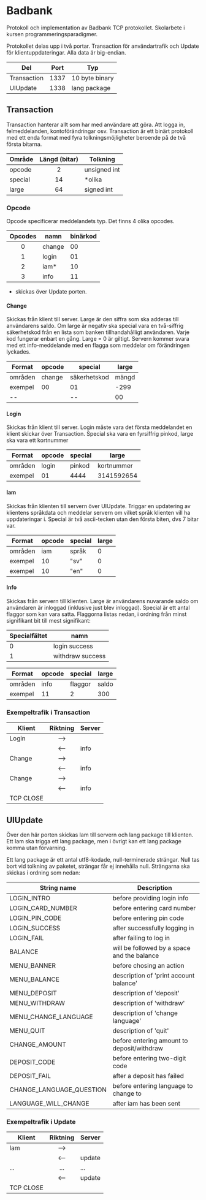Badbank
=======

Protokoll och implementation av Badbank TCP protokollet. Skolarbete i kursen programmeringsparadigmer.

Protokollet delas upp i två portar. Transaction för användartrafik och Update för klientuppdateringar. Alla data är big-endian.

| Del         | Port | Typ            |
| -----       | ---- | -------------- |
| Transaction | 1337 | 10 byte binary |
| UIUpdate    | 1338 | lang package   |

## Transaction

Transaction hanterar allt som har med användare att göra. Att logga in, felmeddelanden, kontoförändringar osv. Transaction är ett binärt protokoll med ett enda format med fyra tolkningsmöjligheter beroende på de två första bitarna.

| Område    | Längd (bitar) | Tolkning     |
| --------- | :-----------: | ------------ |
| opcode    | 2             | unsigned int |
| special   | 14            | *olika       |
| large     | 64            | signed int   |

### Opcode
Opcode specificerar meddelandets typ. Det finns 4 olika opcodes.

| Opcodes | namn   | binärkod |
| :-----: | ------ | -------- |
| 0       | change | 00       |
| 1       | login  | 01       |
| 2       | iam*   | 10       |
| 3       | info   | 11       |
* skickas över Update porten. 

#### Change
Skickas från klient till server.
Large är den siffra som ska adderas till användarens saldo. Om large är negativ ska special vara en två-siffrig säkerhetskod från en lista som banken tillhandahålligt användaren. Varje kod fungerar enbart en gång.
Large = 0 är giltigt.
Servern kommer svara med ett info-meddelande med en flagga som meddelar om förändringen lyckades.

| Format  | opcode | special      | large     |
| ------- | ------ | ------------ | --------- |
| områden | change | säkerhetskod | mängd     |
| exempel | 00     | 01           | -299      |
| --||--  | 00     | 0            | 100       |

#### Login
Skickas från klient till server.
Login måste vara det första meddelandet en klient skickar över Transaction. Special ska vara en fyrsiffrig pinkod, large ska vara ett kortnummer

| Format  | opcode | special | large       |
| ------- | ------ | ------- | ----------- |
| områden | login  | pinkod  | kortnummer  |
| exempel | 01     | 4444    | 3141592654  |

#### Iam
Skickas från klienten till servern över UIUpdate.
Triggar en updatering av klientens språkdata och meddelar servern om vilket språk klienten vill ha uppdateringar i. Special är två ascii-tecken utan den första biten, dvs 7 bitar var.

| Format  | opcode | special | large     |
| ------- | ------ | ------- | --------- |
| områden | iam    | språk   | 0         |
| exempel | 10     | "sv"    | 0         |
| exempel | 10     | "en"    | 0         |

#### Info
Skickas från servern till klienten.
Large är användarens nuvarande saldo om användaren är inloggad (inklusive just blev inloggad). Special är ett antal flaggor som kan vara satta. Flaggorna listas nedan, i ordning från minst signifikant bit till mest signifikant:

| Specialfältet | namn                  |
| ------------- | --------------------- |
| 0             | login success         | 
| 1             | withdraw success      |

| Format  | opcode | special   | large     |
| ------- | ------ | --------- | --------- |
| områden | info   | flaggor   | saldo     |
| exempel | 11     | 2         | 300       |


### Exempeltrafik i Transaction

| Klient    | Riktning | Server |
| --------- | :------: | ------ |
| Login     | -->      |        |
|           | <--      | info   |
| Change    | -->      |        |
|           | <--      | info   |
| Change    | -->      |        |
|           | <--      | info   |
| TCP CLOSE |          |        |


## UIUpdate
Över den här porten skickas Iam till servern och lang package till klienten. Ett Iam ska trigga ett lang package, men i övrigt kan ett lang package komma utan förvarning.

Ett lang package är ett antal utf8-kodade, null-terminerade strängar. Null tas bort vid tolkning av paketet, strängar får ej innehålla null. Strängarna ska skickas i ordning som nedan:

| String name              | Description                                 |
| ------------------------ | ------------------------------------------- |
| LOGIN_INTRO              | before providing login info                 |
| LOGIN_CARD_NUMBER        | before entering card number                 |
| LOGIN_PIN_CODE           | before entering pin code                    |
| LOGIN_SUCCESS            | after successfully logging in               |
| LOGIN_FAIL               | after failing to log in                     |
| BALANCE                  | will be followed by a space and the balance |
| MENU_BANNER              | before chosing an action                    |
| MENU_BALANCE             | description of 'print account balance'      |
| MENU_DEPOSIT             | description of 'deposit'                    |
| MENU_WITHDRAW            | description of 'withdraw'                   |
| MENU_CHANGE_LANGUAGE     | description of 'change language'            |
| MENU_QUIT                | description of 'quit'                       |
| CHANGE_AMOUNT            | before entering amount to deposit/withdraw  |
| DEPOSIT_CODE             | before entering two-digit code              |
| DEPOSIT_FAIL             | after a deposit has failed                  |
| CHANGE_LANGUAGE_QUESTION | before entering language to change to       |
| LANGUAGE_WILL_CHANGE     | after iam has been sent                     |



### Exempeltrafik i Update

| Klient    | Riktning | Server |
| --------- | :------: | ------ | 
| Iam       | -->      |        |
|           | <--      | update |
| ...       | ...      | ...    |
|           | <--      | update |
| TCP CLOSE |          |        |